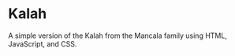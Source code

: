 Kalah
=====

A simple version of the Kalah from the Mancala family using HTML, JavaScript, and CSS.

